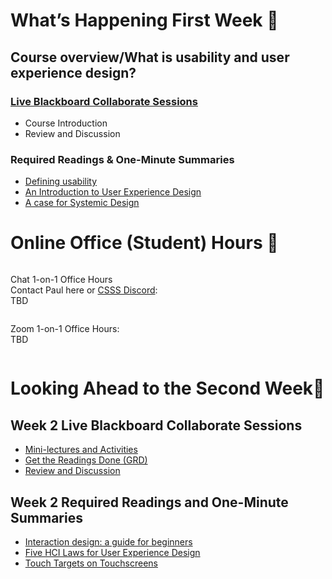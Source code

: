 
<div class=alert>

# What’s Happening First Week 💫

## Course overview/What is usability and user experience design?

### [Live Blackboard Collaborate Sessions](#)  

* Course Introduction
* Review and Discussion

### Required Readings & One-Minute Summaries

* [Defining usability](#)
* [An Introduction to User Experience Design](#)
* [A case for Systemic Design](#)

</div>

# Online Office (Student) Hours 🏫

<div class="row">
<div class="column">

Chat 1-on-1 Office Hours  
Contact Paul here or [CSSS Discord](https://t.co/GZQUc6iVjS):  
TBD

</div>
<div class="column">

Zoom 1-on-1 Office Hours:  
TBD

</div>
</div>



# Looking Ahead to the Second Week🔭

## Week 2 Live Blackboard Collaborate Sessions

* [Mini-lectures and Activities](#)
* [Get the Readings Done (GRD)](#)
* [Review and Discussion](#)

## Week 2 Required Readings and One-Minute Summaries

* [Interaction design: a guide for beginners](#)  
* [Five HCI Laws for User Experience Design](#)  
* [Touch Targets on Touchscreens](#)   
